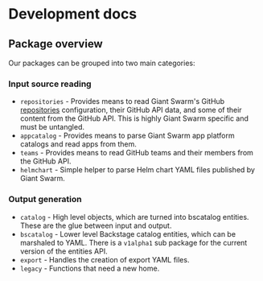 # Development docs

## Package overview

Our packages can be grouped into two main categories:

### Input source reading

- `repositories` - Provides means to read Giant Swarm's GitHub [repositories](https://github.com/giantswarm/github/tree/master/repositories) configuration, their GitHub API data, and some of their content from the GitHub API. This is highly Giant Swarm specific and must be untangled.
- `appcatalog` - Provides means to parse Giant Swarm app platform catalogs and read apps from them.
- `teams` - Provides means to read GitHub teams and their members from the GitHub API.
- `helmchart` - Simple helper to parse Helm chart YAML files published by Giant Swarm.

### Output generation

- `catalog` - High level objects, which are turned into bscatalog entities. These are the glue between input and output.
- `bscatalog` - Lower level Backstage catalog entities, which can be marshaled to YAML. There is a `v1alpha1` sub package for the current version of the entities API.
- `export` - Handles the creation of export YAML files.
- `legacy` - Functions that need a new home.
